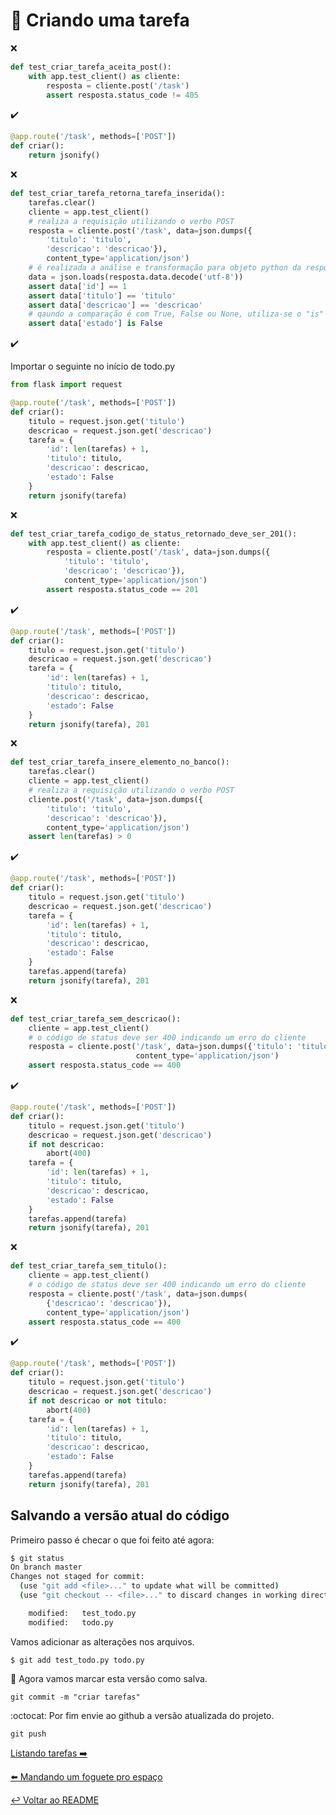 # :memo: Criando uma tarefa

:x:

```python
def test_criar_tarefa_aceita_post():
    with app.test_client() as cliente:
        resposta = cliente.post('/task')
        assert resposta.status_code != 405
```

:heavy_check_mark:

```python
@app.route('/task', methods=['POST'])
def criar():
    return jsonify()
```

:x:

```python
def test_criar_tarefa_retorna_tarefa_inserida():
    tarefas.clear()
    cliente = app.test_client()
    # realiza a requisição utilizando o verbo POST
    resposta = cliente.post('/task', data=json.dumps({
        'titulo': 'titulo',
        'descricao': 'descricao'}),
        content_type='application/json')
    # é realizada a análise e transformação para objeto python da resposta
    data = json.loads(resposta.data.decode('utf-8'))
    assert data['id'] == 1
    assert data['titulo'] == 'titulo'
    assert data['descricao'] == 'descricao'
    # qaundo a comparação é com True, False ou None, utiliza-se o "is"
    assert data['estado'] is False
```

:heavy_check_mark:

Importar o seguinte no início de todo.py

```python
from flask import request
```

```python
@app.route('/task', methods=['POST'])
def criar():
    titulo = request.json.get('titulo')
    descricao = request.json.get('descricao')
    tarefa = {
        'id': len(tarefas) + 1,
        'titulo': titulo,
        'descricao': descricao,
        'estado': False
    }
    return jsonify(tarefa)
```

:x:

```python
def test_criar_tarefa_codigo_de_status_retornado_deve_ser_201():
    with app.test_client() as cliente:
        resposta = cliente.post('/task', data=json.dumps({
            'titulo': 'titulo',
            'descricao': 'descricao'}),
            content_type='application/json')
        assert resposta.status_code == 201
```

:heavy_check_mark:

```python
@app.route('/task', methods=['POST'])
def criar():
    titulo = request.json.get('titulo')
    descricao = request.json.get('descricao')
    tarefa = {
        'id': len(tarefas) + 1,
        'titulo': titulo,
        'descricao': descricao,
        'estado': False
    }
    return jsonify(tarefa), 201
```

:x:

```python
def test_criar_tarefa_insere_elemento_no_banco():
    tarefas.clear()
    cliente = app.test_client()
    # realiza a requisição utilizando o verbo POST
    cliente.post('/task', data=json.dumps({
        'titulo': 'titulo',
        'descricao': 'descricao'}),
        content_type='application/json')
    assert len(tarefas) > 0
```

:heavy_check_mark:

```python
@app.route('/task', methods=['POST'])
def criar():
    titulo = request.json.get('titulo')
    descricao = request.json.get('descricao')
    tarefa = {
        'id': len(tarefas) + 1,
        'titulo': titulo,
        'descricao': descricao,
        'estado': False
    }
    tarefas.append(tarefa)
    return jsonify(tarefa), 201
```

:x:

```python
def test_criar_tarefa_sem_descricao():
    cliente = app.test_client()
    # o código de status deve ser 400 indicando um erro do cliente
    resposta = cliente.post('/task', data=json.dumps({'titulo': 'titulo'}),
                            content_type='application/json')
    assert resposta.status_code == 400
```

:heavy_check_mark:

```python
@app.route('/task', methods=['POST'])
def criar():
    titulo = request.json.get('titulo')
    descricao = request.json.get('descricao')
    if not descricao:
        abort(400)
    tarefa = {
        'id': len(tarefas) + 1,
        'titulo': titulo,
        'descricao': descricao,
        'estado': False
    }
    tarefas.append(tarefa)
    return jsonify(tarefa), 201
```

:x:

```python
def test_criar_tarefa_sem_titulo():
    cliente = app.test_client()
    # o código de status deve ser 400 indicando um erro do cliente
    resposta = cliente.post('/task', data=json.dumps(
        {'descricao': 'descricao'}),
        content_type='application/json')
    assert resposta.status_code == 400
```

:heavy_check_mark:

```python
@app.route('/task', methods=['POST'])
def criar():
    titulo = request.json.get('titulo')
    descricao = request.json.get('descricao')
    if not descricao or not titulo:
        abort(400)
    tarefa = {
        'id': len(tarefas) + 1,
        'titulo': titulo,
        'descricao': descricao,
        'estado': False
    }
    tarefas.append(tarefa)
    return jsonify(tarefa), 201
```

## Salvando a versão atual do código

Primeiro passo é checar o que foi feito até agora:

```bash
$ git status
On branch master
Changes not staged for commit:
  (use "git add <file>..." to update what will be committed)
  (use "git checkout -- <file>..." to discard changes in working directory)

	modified:   test_todo.py
	modified:   todo.py
```

Vamos adicionar as alterações nos arquivos.

`$ git add test_todo.py todo.py`

:floppy_disk: Agora vamos marcar esta versão como salva.

`git commit -m "criar tarefas"`

:octocat: Por fim envie ao github a versão atualizada do projeto.

`git push`

[Listando tarefas :arrow_right:](listar.md)

[:arrow_left: Mandando um foguete pro espaço](deploy.md)

[:leftwards_arrow_with_hook: Voltar ao README ](README.md)
